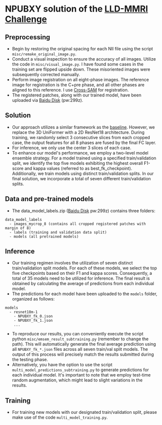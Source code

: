 # NPUBXY solution of the [LLD-MMRI Challenge](https://github.com/LMMMEng/LLD-MMRI2023)


## Preprocessing
- Begin by restoring the original spacing for each NII file using the script  ```misc/remake_original_image.py```.
- Conduct a visual inspection to ensure the accuracy of all images. Utilize the code in  ```misc/visual_image.py```.
I have found some cases in the training set are flipped upside down. These misoriented images were subsequently corrected manually.
- Perform image registration on all eight-phase images. The reference image for registration is the C+pre phase, and all other phases are aligned to this reference. 
I use [Cross-SAM](https://arxiv.org/pdf/2307.03535.pdf) for registration.
- The registered patches, along with our trained model, have been uploaded via [Baidu Disk](https://pan.baidu.com/s/1WTeRtFqzvSmpHtzoqNzHdQ?pwd=299z)
  (pw:299z).



## Solution

- Our approach utilizes a similar framework as the [baseline](https://github.com/LMMMEng/LLD-MMRI2023/tree/main/main). However, we replace the 3D UniFormer with a 2D ResNet18 architecture. 
During training, we randomly select 3 consecutive slices from each cropped case, the output features
for all 8 phases are fused by the final FC layer.
- For inference, we only use the center 3 slices of each case.
- To enhance our model's performance, we employ a two-level model ensemble strategy. For a model trained using a specified train/validation split,
we identify the top five models exhibiting the highest overall F1-score and kappa values (referred to as best_fk_checkpoint).
Additionally, we train models using distinct train/validation splits. In our final solution, we incorporate a total of seven different train/validation splits.

## Data and pre-trained models
- The data_model_labels.zip ([Baidu Disk](https://pan.baidu.com/s/1WTeRtFqzvSmpHtzoqNzHdQ?pwd=299z) pw:299z) contains three folders:
```
data_model_labels
  - images_mycrop_8 (contains all cropped registered patches with margin of 8)
  - labels (training and validation data split)
  - models (all pretrained models)
```

## Inference
- Our training regimen involves the utilization of seven distinct train/validation split models. For each of these models,
we select the top five checkpoints based on their F1 and kappa scores. Consequently, a total of 35 models need to be utilized
for inference. The final result is obtained by calculating the average of predictions from each individual model.
- The predictions for each model have been uploaded to the ```models``` folder, organized as follows:
```
models
  - resnet18m-1
    - NPUBXY_fk_0.json
    - NPUBXY_fk_1.json
    ...
```
- To reproduce our results, you can conveniently execute the script python ```misc/emsem_result_subtraining.py``` (remember to change the path).
This will automatically generate the final average prediction using all ```NPUBXY_fk_*.json``` files across all seven train/val split models.
The output of this process will precisely match the results submitted during the testing phase.
- Alternatively, you have the option to use the script ```multi_model_predictions_subtraining.py``` to  generate 
predictions for each individual model. It's important to note that we employ test-time random augmentation, which might
lead to slight variations in the results.

## Training
- For training new models with our designated train/validation split, please make use of the code ```multi_model_training.py```.

